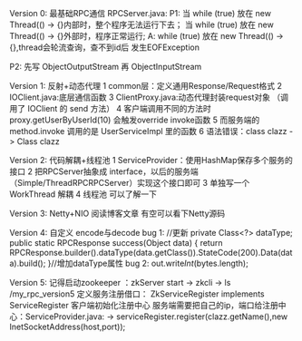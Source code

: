 Version 0: 
    最基础RPC通信
RPCServer.java:
P1: 当 while (true) 放在 new Thread(() -> {}内部时，整个程序无法运行下去；
    当 while (true) 放在 new Thread(() -> {}外部时，程序正常运行;
A: while (true) 放在 new Thread(() -> {},thread会轮流查询，查不到id后 发生EOFException
    
P2: 先写 ObjectOutputStream 再 ObjectInputStream 

Version 1:
    反射+动态代理
1 common层：定义通用Response/Request格式
2 IOClient.java:底层通信函数
3 ClientProxy.java:动态代理封装request对象 （调用了 IOClient 的 send 方法）
4 客户端调用不同的方法时 proxy.getUserByUserId(10) 会触发override invoke函数
5 而服务端的 method.invoke 调用的是 UserServiceImpl 里的函数
6 语法错误：class<T> clazz -> Class<T> clazz

Version 2:
    代码解耦+线程池
1 ServiceProvider：使用HashMap保存多个服务的接口
2 把RPCServer抽象成 interface，以后的服务端（Simple/ThreadRPCRPCServer）实现这个接口即可
3 单独写一个 WorkThread 解耦
4 线程池 可以了解一下

Version 3:
    Netty+NIO
    阅读博客文章
    有空可以看下Netty源码

Version 4:
    自定义 encode与decode
bug 1:
    //更新
    private Class<?> dataType;
    public static RPCResponse success(Object data) {
    return RPCResponse.builder().dataType(data.getClass()).StateCode(200).Data(data).build();
    }//增加dataType属性
bug 2:
    out.write*Int*(bytes.length);

Version 5:
记得启动zookeeper ：zkServer start -> zkcli  -> ls /my_rpc_version5
定义服务注册借口： ZkServiceRegister implements ServiceRegister
客户端初始化注册中心
服务端需要把自己的ip，端口给注册中心：ServiceProvider.java:
-> serviceRegister.register(clazz.getName(),new InetSocketAddress(host,port));





